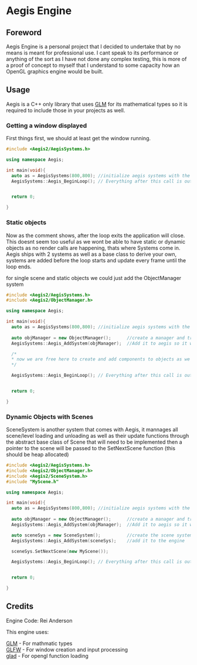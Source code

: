 # Aegis Engine

## Foreword
Aegis Engine is a personal project that I decided to undertake that by no means is meant for professional use. I cant speak to its performance or anything of the sort as I have not done any complex testing, this is more of a proof of concept to myself that I understand to some capacity how an OpenGL graphics engine would be built.

## Usage

Aegis is a C++ only library that uses [GLM](https://github.com/g-truc/glm) for its mathematical types so it is required to include those in your projects as well.

### Getting a window displayed 
First things first, we should at least get the window running.
```c++
#include <Aegis2/AegisSystems.h>

using namespace Aegis;

int main(void){
  auto as = AegisSystems(800,800); //initialize aegis systems with the width and height of 800
  AegisSystems::Aegis_BeginLoop(); // Everything after this call is out of your hands as by the time the loop ends, aegis will have exited and dealoccated all of its memory


  return 0;  

}

```
### Static objects

Now as the comment shows, after the loop exits the application will close. This doesnt seem too useful as we wont be able to have static or dynamic objects as no render calls are happening, thats where Systems come in. Aegis ships with 2 systems as well as a base class to derive your own, systems are added before the loop starts and update every frame until the loop ends. 

for single scene and static objects we could just add the ObjectManager system

```c++
#include <Aegis2/AegisSystems.h>
#include <Aegis2/ObjectManager.h>

using namespace Aegis;

int main(void){
  auto as = AegisSystems(800,800); //initialize aegis systems with the width and height of 800
  
  auto objManager = new ObjectManager();      //create a manager and track it so we can add objects to it
  AegisSystems::Aegis_AddSystem(objManager);  //Add it to aegis so it will be updated every frame

  /*
  * now we are free here to create and add components to objects as we please and they will be updated and rendered every frame
  */

  AegisSystems::Aegis_BeginLoop(); // Everything after this call is out of your hands as by the time the loop ends, aegis will have exited and dealoccated all of its memory


  return 0;  

}
```

### Dynamic Objects with Scenes

SceneSystem is another system that comes with Aegis, it mannages all scene/level loading and unloading as well as their update functions through the abstract base class of Scene that will need to be implemented then a pointer to the scene will be passed to the SetNextScene function (this should be heap allocated)

```c++
#include <Aegis2/AegisSystems.h>
#include <Aegis2/ObjectManager.h>
#include <Aegis2/SceneSystem.h>
#include "MyScene.h"

using namespace Aegis;

int main(void){
  auto as = AegisSystems(800,800); //initialize aegis systems with the width and height of 800
  
  auto objManager = new ObjectManager();      //create a manager and track it so we can add objects to it
  AegisSystems::Aegis_AddSystem(objManager);  //Add it to aegis so it will be updated every frame

  auto sceneSys = new SceneSystem();          //create the scene system
  AegisSystems::Aegis_AddSystem(sceneSys);    //add it to the engine

  sceneSys.SetNextScene(new MyScene());

  AegisSystems::Aegis_BeginLoop(); // Everything after this call is out of your hands as by the time the loop ends, aegis will have exited and dealoccated all of its memory


  return 0;  

}
```

## Credits

Engine Code:
Rei Anderson

This engine uses:  

[GLM](https://github.com/g-truc/glm) - For mathmatic types  
[GLFW](https://github.com/glfw/glfw) - For window creation and input processing  
[glad](https://github.com/Dav1dde/glad) - For opengl function loading  

